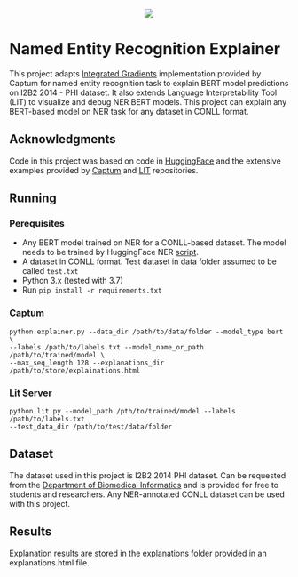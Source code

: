 <p align="center">
  <a href="https://github.com/micophilip/ner-explainer/blob/master/LICENSE" alt="License">
    <img src=https://img.shields.io/apm/l/vim-mode?style=flat-square/>
  </a>
</p>

# Named Entity Recognition Explainer

This project adapts [Integrated Gradients](http://proceedings.mlr.press/v70/sundararajan17a/sundararajan17a.pdf) implementation provided by Captum for named entity recognition task to explain
BERT model predictions on I2B2 2014 - PHI dataset. It also extends Language Interpretability Tool (LIT) to visualize
and debug NER BERT models. This project can explain any BERT-based model on NER task for any dataset in CONLL format.

## Acknowledgments

Code in this project was based on code in [HuggingFace](https://github.com/huggingface/transformers) and the extensive
examples provided by [Captum](https://captum.ai) and [LIT](https://github.com/PAIR-code/lit) repositories.

## Running

### Perequisites

* Any BERT model trained on NER for a CONLL-based dataset. The model needs to be trained by HuggingFace NER
[script](https://github.com/huggingface/transformers/tree/4a872caef4e70595202c64687a074f99772d8e92/examples/pytorch/token-classification).
* A dataset in CONLL format. Test dataset in data folder assumed to be called `test.txt`
* Python 3.x (tested with 3.7)  
* Run `pip install -r requirements.txt`

### Captum

```
python explainer.py --data_dir /path/to/data/folder --model_type bert \ 
--labels /path/to/labels.txt --model_name_or_path /path/to/trained/model \
--max_seq_length 128 --explanations_dir /path/to/store/explainations.html
```
### Lit Server

```
python lit.py --model_path /pth/to/trained/model --labels /path/to/labels.txt
--test_data_dir /path/to/test/data/folder
```

## Dataset

The dataset used in this project is I2B2 2014 PHI dataset. Can be requested from the 
[Department of Biomedical Informatics](https://portal.dbmi.hms.harvard.edu) and is provided for free to students
and researchers. Any NER-annotated CONLL dataset can be used with this project.

## Results

Explanation results are stored in the explanations folder provided in an explanations.html file.
